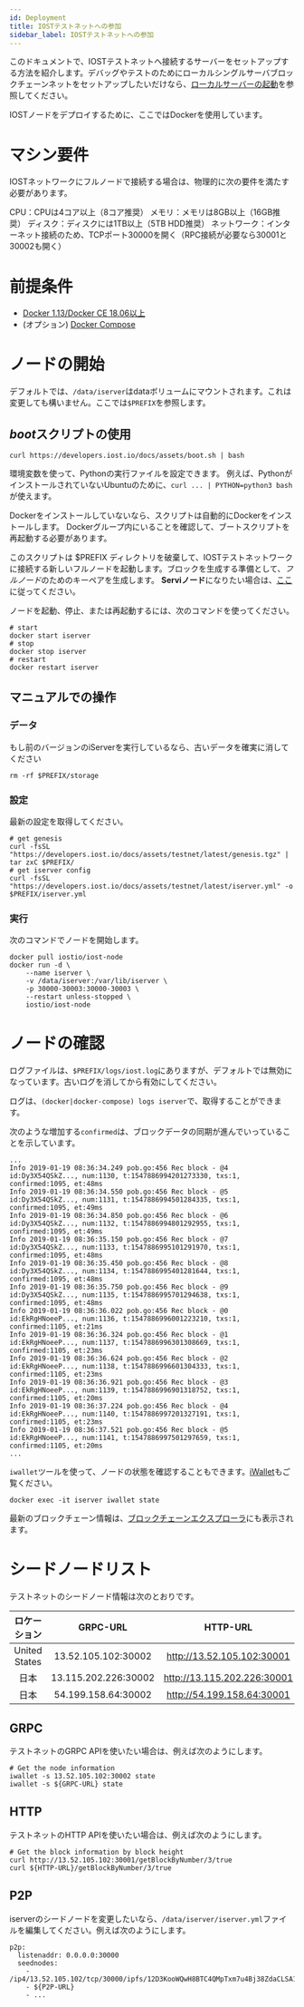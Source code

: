 ```yaml
---
id: Deployment
title: IOSTテストネットへの参加
sidebar_label: IOSTテストネットへの参加
---
```


このドキュメントで、IOSTテストネットへ接続するサーバーをセットアップする方法を紹介します。デバッグやテストのためにローカルシングルサーバブロックチェーンネットをセットアップしたいだけなら、[ローカルサーバーの起動](LocalServer.md)を参照してください。

IOSTノードをデプロイするために、ここではDockerを使用しています。

# マシン要件
IOSTネットワークにフルノードで接続する場合は、物理的に次の要件を満たす必要があります。

CPU：CPUは4コア以上（8コア推奨）
メモリ：メモリは8GB以上（16GB推奨）
ディスク：ディスクには1TB以上（5TB HDD推奨）
ネットワーク：インターネット接続のため、TCPポート30000を開く（RPC接続が必要なら30001と30002も開く）


# 前提条件

- [Docker 1.13/Docker CE 18.06以上](https://docs.docker.com/install)
- (オプション) [Docker Compose](https://docs.docker.com/compose/install)

# ノードの開始

デフォルトでは、`/data/iserver`はdataボリュームにマウントされます。これは変更しても構いません。ここでは`$PREFIX`を参照します。

## *boot*スクリプトの使用

```
curl https://developers.iost.io/docs/assets/boot.sh | bash
```

環境変数を使って、Pythonの実行ファイルを設定できます。
例えば、PythonがインストールされていないUbuntuのために、`curl ... | PYTHON=python3 bash` が使えます。

Dockerをインストールしていないなら、スクリプトは自動的にDockerをインストールします。
Dockerグループ内にいることを確認して、ブートスクリプトを再起動する必要があります。

このスクリプトは $PREFIX ディレクトリを破棄して、IOSTテストネットワークに接続する新しいフルノードを起動します。ブロックを生成する準備として、*フルノード*のためのキーペアを生成します。
**Serviノード**になりたい場合は、[ここ](4-running-iost-node/Become-Servi-Node.md)に従ってください。

ノードを起動、停止、または再起動するには、次のコマンドを使ってください。

```
# start
docker start iserver
# stop
docker stop iserver
# restart
docker restart iserver
```

## マニュアルでの操作
### データ

もし前のバージョンのiServerを実行しているなら、古いデータを確実に消してください

```
rm -rf $PREFIX/storage
```
### 設定

最新の設定を取得してください。

```
# get genesis
curl -fsSL "https://developers.iost.io/docs/assets/testnet/latest/genesis.tgz" | tar zxC $PREFIX/
# get iserver config
curl -fsSL "https://developers.iost.io/docs/assets/testnet/latest/iserver.yml" -o $PREFIX/iserver.yml
```

### 実行

次のコマンドでノードを開始します。
```
docker pull iostio/iost-node
docker run -d \
    --name iserver \
    -v /data/iserver:/var/lib/iserver \
    -p 30000-30003:30000-30003 \
    --restart unless-stopped \
    iostio/iost-node
```

# ノードの確認

ログファイルは、`$PREFIX/logs/iost.log`にありますが、デフォルトでは無効になっています。古いログを消してから有効にしてください。

ログは、`(docker|docker-compose) logs iserver`で、取得することができます。

次のような増加する`confirmed`は、ブロックデータの同期が進んでいっていることを示しています。

```
...
Info 2019-01-19 08:36:34.249 pob.go:456 Rec block - @4 id:Dy3X54QSkZ..., num:1130, t:1547886994201273330, txs:1, confirmed:1095, et:48ms
Info 2019-01-19 08:36:34.550 pob.go:456 Rec block - @5 id:Dy3X54QSkZ..., num:1131, t:1547886994501284335, txs:1, confirmed:1095, et:49ms
Info 2019-01-19 08:36:34.850 pob.go:456 Rec block - @6 id:Dy3X54QSkZ..., num:1132, t:1547886994801292955, txs:1, confirmed:1095, et:49ms
Info 2019-01-19 08:36:35.150 pob.go:456 Rec block - @7 id:Dy3X54QSkZ..., num:1133, t:1547886995101291970, txs:1, confirmed:1095, et:48ms
Info 2019-01-19 08:36:35.450 pob.go:456 Rec block - @8 id:Dy3X54QSkZ..., num:1134, t:1547886995401281644, txs:1, confirmed:1095, et:48ms
Info 2019-01-19 08:36:35.750 pob.go:456 Rec block - @9 id:Dy3X54QSkZ..., num:1135, t:1547886995701294638, txs:1, confirmed:1095, et:48ms
Info 2019-01-19 08:36:36.022 pob.go:456 Rec block - @0 id:EkRgHNoeeP..., num:1136, t:1547886996001223210, txs:1, confirmed:1105, et:21ms
Info 2019-01-19 08:36:36.324 pob.go:456 Rec block - @1 id:EkRgHNoeeP..., num:1137, t:1547886996301308669, txs:1, confirmed:1105, et:23ms
Info 2019-01-19 08:36:36.624 pob.go:456 Rec block - @2 id:EkRgHNoeeP..., num:1138, t:1547886996601304333, txs:1, confirmed:1105, et:23ms
Info 2019-01-19 08:36:36.921 pob.go:456 Rec block - @3 id:EkRgHNoeeP..., num:1139, t:1547886996901318752, txs:1, confirmed:1105, et:20ms
Info 2019-01-19 08:36:37.224 pob.go:456 Rec block - @4 id:EkRgHNoeeP..., num:1140, t:1547886997201327191, txs:1, confirmed:1105, et:23ms
Info 2019-01-19 08:36:37.521 pob.go:456 Rec block - @5 id:EkRgHNoeeP..., num:1141, t:1547886997501297659, txs:1, confirmed:1105, et:20ms
...
```
`iwallet`ツールを使って、ノードの状態を確認することもできます。[iWallet](4-running-iost-node/iWallet.md)もご覧ください。

```
docker exec -it iserver iwallet state
```

最新のブロックチェーン情報は、[ブロックチェーンエクスプローラ](https://explorer.iost.io)にも表示されます。

# シードノードリスト

テストネットのシードノード情報は次のとおりです。

| ロケーション | GRPC-URL | HTTP-URL | P2P-URL |
| :------: | :------: | :------: | :-----: |
| United States | 13.52.105.102:30002 | http://13.52.105.102:30001 | /ip4/13.52.105.102/tcp/30000/ipfs/12D3KooWQwH8BTC4QMpTxm7u4Bj38ZdaCLSA1uJ4io3o1j8FCqYE |
| 日本 | 13.115.202.226:30002| http://13.115.202.226:30001 | /ip4/13.115.202.226/tcp/30000/ipfs/12D3KooWHRi93eskqrYzxfToHccmgd4Ng7u2QH1e7Cz3X2M6dHVR |
| 日本 | 54.199.158.64:30002 | http://54.199.158.64:30001 | /ip4/54.199.158.64/tcp/30000/ipfs/12D3KooWKyh6BH5i66g4bBFgbJoNF97jvB1soXSg17zw8Hj1Mq5j |

## GRPC
テストネットのGRPC APIを使いたい場合は、例えば次のようにします。

```
# Get the node information
iwallet -s 13.52.105.102:30002 state
iwallet -s ${GRPC-URL} state
```

## HTTP
テストネットのHTTP APIを使いたい場合は、例えば次のようにします。

```
# Get the block information by block height
curl http://13.52.105.102:30001/getBlockByNumber/3/true
curl ${HTTP-URL}/getBlockByNumber/3/true
```

## P2P
iserverのシードノードを変更したいなら、`/data/iserver/iserver.yml`ファイルを編集してください。例えば次のようにします。

```
p2p:
  listenaddr: 0.0.0.0:30000
  seednodes:
    - /ip4/13.52.105.102/tcp/30000/ipfs/12D3KooWQwH8BTC4QMpTxm7u4Bj38ZdaCLSA1uJ4io3o1j8FCqYE
    - ${P2P-URL}
    - ...
```
